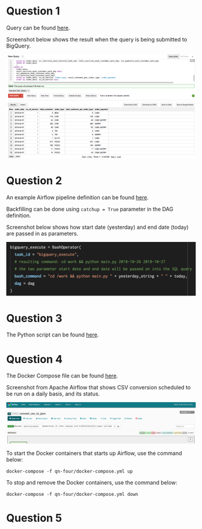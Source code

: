 # Question 1
Query can be found [here](https://github.com/devacto/gjk/blob/qn-one/query.sql).

Screenshot below shows the result when the query is being submitted to BigQuery.

![bigquery_result](https://raw.githubusercontent.com/devacto/gjk/master/docs/images/big_query_screenshot.png)

# Question 2
An example Airflow pipeline definition can be found [here]().

Backfilling can be done using `catchup = True` parameter in the DAG definition.

Screenshot below shows how start date (yesterday) and end date (today) are
passed in as parameters.

![bigquery_bash_operator](https://raw.githubusercontent.com/devacto/gjk/master/docs/images/bigquery_bash_operator.png)

# Question 3
The Python script can be found [here](https://github.com/devacto/gjk/blob/qn-three/main.py).

# Question 4
The Docker Compose file can be found [here](https://github.com/devacto/gjk/blob/qn-four/docker-compose.yml).

Screenshot from Apache Airflow that shows CSV conversion scheduled to be run on
a daily basis, and its status.

![airflow_dag_details](https://raw.githubusercontent.com/devacto/gjk/master/docs/images/airflow_dag_details.png)

To start the Docker containers that starts up Airflow, use the command below:

```
docker-compose -f qn-four/docker-compose.yml up
```

To stop and remove the Docker containers, use the command below:

```
docker-compose -f qn-four/docker-compose.yml down
```

# Question 5
